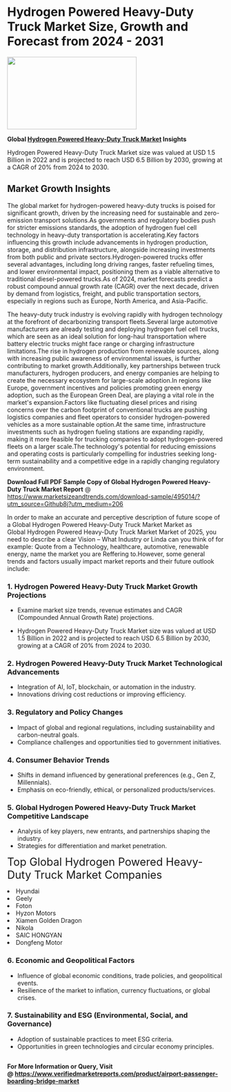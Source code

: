 <H1>Hydrogen Powered Heavy-Duty Truck Market Size, Growth and Forecast from 2024 - 2031</H1><img class="aligncenter size-medium wp-image-584254" src="https://thirdeyenews.in/wp-content/uploads/2024/09/Global-Market-Research-300x168.jpeg" alt="" width="300" height="168" /><p><strong>Global&nbsp;<a href="https://www.marketsizeandtrends.com/download-sample/495014/?utm_source=Github8j?utm_medium=206">Hydrogen Powered Heavy-Duty Truck Market</a> Insights</strong></p><p>Hydrogen Powered Heavy-Duty Truck Market size was valued at USD 1.5 Billion in 2022 and is projected to reach USD 6.5 Billion by 2030, growing at a CAGR of 20% from 2024 to 2030.</p><p><h2>Market Growth Insights</h2> <p>The global market for hydrogen-powered heavy-duty trucks is poised for significant growth, driven by the increasing need for sustainable and zero-emission transport solutions.As governments and regulatory bodies push for stricter emissions standards, the adoption of hydrogen fuel cell technology in heavy-duty transportation is accelerating.Key factors influencing this growth include advancements in hydrogen production, storage, and distribution infrastructure, alongside increasing investments from both public and private sectors.Hydrogen-powered trucks offer several advantages, including long driving ranges, faster refueling times, and lower environmental impact, positioning them as a viable alternative to traditional diesel-powered trucks.As of 2024, market forecasts predict a robust compound annual growth rate (CAGR) over the next decade, driven by demand from logistics, freight, and public transportation sectors, especially in regions such as Europe, North America, and Asia-Pacific.</p> <p>The heavy-duty truck industry is evolving rapidly with hydrogen technology at the forefront of decarbonizing transport fleets.Several large automotive manufacturers are already testing and deploying hydrogen fuel cell trucks, which are seen as an ideal solution for long-haul transportation where battery electric trucks might face range or charging infrastructure limitations.The rise in hydrogen production from renewable sources, along with increasing public awareness of environmental issues, is further contributing to market growth.Additionally, key partnerships between truck manufacturers, hydrogen producers, and energy companies are helping to create the necessary ecosystem for large-scale adoption.In regions like Europe, government incentives and policies promoting green energy adoption, such as the European Green Deal, are playing a vital role in the market's expansion.Factors like fluctuating diesel prices and rising concerns over the carbon footprint of conventional trucks are pushing logistics companies and fleet operators to consider hydrogen-powered vehicles as a more sustainable option.At the same time, infrastructure investments such as hydrogen fueling stations are expanding rapidly, making it more feasible for trucking companies to adopt hydrogen-powered fleets on a larger scale.The technology's potential for reducing emissions and operating costs is particularly compelling for industries seeking long-term sustainability and a competitive edge in a rapidly changing regulatory environment.<p><span class=""><strong>Download Full PDF Sample Copy of Global Hydrogen Powered Heavy-Duty Truck Market Report</strong> @ <a href="https://www.marketsizeandtrends.com/download-sample/495014/?utm_source=Github8j?utm_medium=206" target="_blank">https://www.marketsizeandtrends.com/download-sample/495014/?utm_source=Github8j?utm_medium=206</a></span></p><p>In order to make an accurate and perceptive description of future scope of a Global&nbsp;Hydrogen Powered Heavy-Duty Truck Market Market as Global&nbsp;Hydrogen Powered Heavy-Duty Truck Market Market of 2025, you need to describe a clear Vision &ndash; What Industry or Linda can you think of for example: Quote from a Technology, healthcare, automotive, renewable energy, name the market you are Reffering to.However, some general trends and factors usually impact market reports and their future outlook include:</p><h3>1.&nbsp;<strong>Hydrogen Powered Heavy-Duty Truck Market Growth Projections</strong></h3><ul><li>Examine market size trends, revenue estimates and CAGR (Compounded Annual Growth Rate) projections.</li><li><p>Hydrogen Powered Heavy-Duty Truck Market size was valued at USD 1.5 Billion in 2022 and is projected to reach USD 6.5 Billion by 2030, growing at a CAGR of 20% from 2024 to 2030.</p></li></ul><h3>2.&nbsp;<strong>Hydrogen Powered Heavy-Duty Truck Market Technological Advancements</strong></h3><ul><li>Integration of AI, IoT, blockchain, or automation in the industry.</li><li>Innovations driving cost reductions or improving efficiency.</li></ul><h3>3.&nbsp;<strong>Regulatory and Policy Changes</strong></h3><ul><li>Impact of global and regional regulations, including sustainability and carbon-neutral goals.</li><li>Compliance challenges and opportunities tied to government initiatives.</li></ul><h3>4.&nbsp;<strong>Consumer Behavior Trends</strong></h3><ul><li>Shifts in demand influenced by generational preferences (e.g., Gen Z, Millennials).</li><li>Emphasis on eco-friendly, ethical, or personalized products/services.</li></ul><h3>5.&nbsp;<strong>Global Hydrogen Powered Heavy-Duty Truck Market Competitive Landscape</strong></h3><ul><li>Analysis of key players, new entrants, and partnerships shaping the industry.</li><li>Strategies for differentiation and market penetration.</li></ul><p data-pm-slice="1 1 []"><span style="color: inherit; font-family: inherit; font-size: 25px;">Top Global Hydrogen Powered Heavy-Duty Truck Market Companies</span></p><div class="" data-test-id=""><p><li>Hyundai</li><li> Geely</li><li> Foton</li><li> Hyzon Motors</li><li> Xiamen Golden Dragon</li><li> Nikola</li><li> SAIC HONGYAN</li><li> Dongfeng Motor</li></p></div><h3>6.&nbsp;<strong>Economic and Geopolitical Factors</strong></h3><ul><li>Influence of global economic conditions, trade policies, and geopolitical events.</li><li>Resilience of the market to inflation, currency fluctuations, or global crises.</li></ul><h3>7.&nbsp;<strong>Sustainability and ESG (Environmental, Social, and Governance)</strong></h3><ul><li>Adoption of sustainable practices to meet ESG criteria.</li><li>Opportunities in green technologies and circular economy principles.</li></ul><h2><strong style="font-size: 14px;">For More Information or Query, Visit @&nbsp;</strong><a style="background-color: #ffffff; font-size: 14px;" href="https://www.marketsizeandtrends.com/report/hydrogen-powered-heavy-duty-truck-market/" target="_blank">https://www.verifiedmarketreports.com/product/airport-passenger-boarding-bridge-market</a></h2>